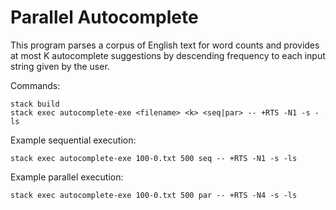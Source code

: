 # Parallel Autocomplete

This program parses a corpus of English text for word counts and provides at most K autocomplete suggestions by descending frequency to each input string given by the user.

Commands:
```
stack build
stack exec autocomplete-exe <filename> <k> <seq|par> -- +RTS -N1 -s -ls
```

Example sequential execution:
```
stack exec autocomplete-exe 100-0.txt 500 seq -- +RTS -N1 -s -ls
```

Example parallel execution:
```
stack exec autocomplete-exe 100-0.txt 500 par -- +RTS -N4 -s -ls
```